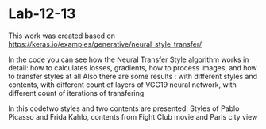 # Lab-12-13
This work was created based on https://keras.io/examples/generative/neural_style_transfer/

In the code you can see how the Neural Transfer Style algorithm works in detail: how to calculates losses, gradients, how to process images, and how to transfer styles at all
Also there are some results : with different styles and contents, with different count of layers of VGG19 neural network, with different count of iterations of transfering

In this codetwo styles and two contents are presented:
 Styles of Pablo Picasso and Frida Kahlo, contents from Fight Club movie and Paris city view

